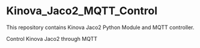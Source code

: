 # Kinova_Jaco2_MQTT_Control

This repository contains
   Kinova Jaco2 Python Module and MQTT controller.

Control Kinova Jaco2 through MQTT
